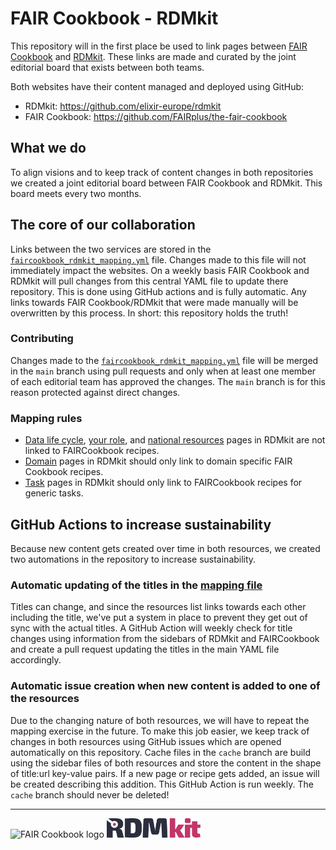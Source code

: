 # FAIR Cookbook - RDMkit

This repository will in the first place be used to link pages between [FAIR Cookbook](https://faircookbook.elixir-europe.org/) and [RDMkit](https://rdmkit.elixir-europe.org/). These links are made and curated by the joint editorial board that exists between both teams. 

Both websites have their content managed and deployed using GitHub:

- RDMkit: https://github.com/elixir-europe/rdmkit
- FAIR Cookbook: https://github.com/FAIRplus/the-fair-cookbook

## What we do

To align visions and to keep track of content changes in both repositories we created a joint editorial board between FAIR Cookbook and RDMkit. This board meets every two months.

## The core of our collaboration

Links between the two services are stored in the [`faircookbook_rdmkit_mapping.yml`](faircookbook_rdmkit_mapping.yml) file. Changes made to this file will not immediately impact the websites. On a weekly basis FAIR Cookbook and RDMkit will pull changes from this central YAML file to update there repository. This is done using GitHub actions and is fully automatic. Any links towards FAIR Cookbook/RDMkit that were made manually will be overwritten by this process. In short: this repository holds the truth!

### Contributing

Changes made to the [`faircookbook_rdmkit_mapping.yml`](faircookbook_rdmkit_mapping.yml) file will be merged in the `main` branch using pull requests and only when at least one member of each editorial team has approved the changes. The `main` branch is for this reason protected against direct changes.

### Mapping rules
- [Data life cycle](https://rdmkit.elixir-europe.org/data_life_cycle), [your role](https://rdmkit.elixir-europe.org/your_role), and [national resources](https://rdmkit.elixir-europe.org/national_resources) pages in RDMkit are not linked to FAIRCookbook recipes.
- [Domain](https://rdmkit.elixir-europe.org/your_domain) pages in RDMkit should only link to domain specific FAIR Cookbook recipes.
- [Task](https://rdmkit.elixir-europe.org/your_tasks) pages in RDMkit should only link to FAIRCookbook recipes for generic tasks.

## GitHub Actions to increase sustainability

Because new content gets created over time in both resources, we created two automations in the repository to increase sustainability.

### Automatic updating of the titles in the [mapping file](faircookbook_rdmkit_mapping.yml)

Titles can change, and since the resources list links towards each other including the title, we've put a system in place to prevent they get out of sync with the actual titles. A GitHub Action will weekly check for title changes using information from the sidebars of RDMkit and FAIRCookbook and create a pull request updating the titles in the main YAML file accordingly.

### Automatic issue creation when new content is added to one of the resources

Due to the changing nature of both resources, we will have to repeat the mapping exercise in the future. To make this job easier, we keep track of changes in both resources using GitHub issues which are opened automatically on this repository. Cache files in the `cache` branch are build using the sidebar files of both resources and store the content in the shape of title:url key-value pairs. If a new page or recipe gets added, an issue will be created describing this addition. This GitHub Action is run weekly. The `cache` branch should never be deleted!


---

<img src="https://faircookbook.elixir-europe.org/_static/cookbook-logo-small.png" alt="FAIR Cookbook logo" width="200"/>     

<img src="https://raw.githubusercontent.com/elixir-europe/rdmkit/master/assets/img/RDMkit_logo.svg" alt="RDMkit logo" width="150"/>

